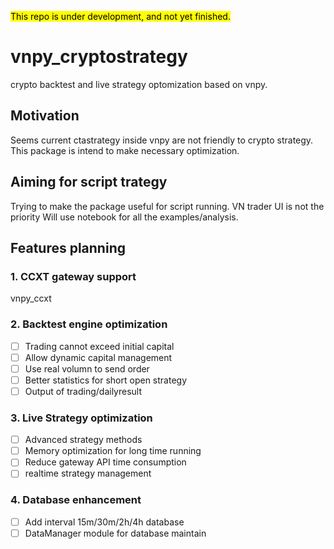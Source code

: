 <mark >This repo is under development,  and not yet finished.</mark >

# vnpy_cryptostrategy 
crypto backtest and live strategy optomization based on vnpy.

## Motivation
Seems current ctastrategy inside vnpy are not friendly to crypto strategy.
This package is intend to make necessary optimization.

## Aiming for script trategy
Trying to make the package useful for script running.
VN trader UI is not the priority
Will use notebook for all the examples/analysis.

## Features planning
### 1. CCXT gateway support
vnpy_ccxt
### 2. Backtest engine optimization
* [ ] Trading cannot exceed initial capital
* [ ] Allow dynamic capital management
* [ ] Use real volumn to send order
* [ ] Better statistics for short open strategy
* [ ] Output of trading/dailyresult 
### 3. Live Strategy optimization
* [ ] Advanced strategy methods
* [ ] Memory optimization for long time running
* [ ] Reduce gateway API time consumption 
* [ ] realtime strategy management
### 4. Database enhancement
* [ ] Add interval 15m/30m/2h/4h database
* [ ] DataManager module for database maintain